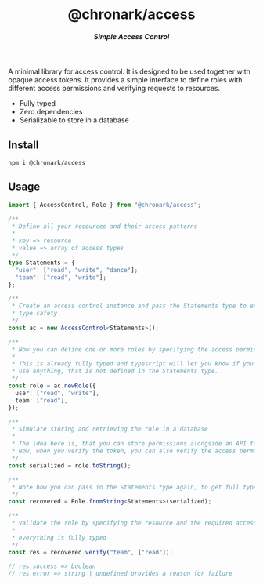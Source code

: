 <div align="center">
    <h1 align="center">@chronark/access</h1>
    <h5>Simple Access Control</h5>
</div>

<br/>

A minimal library for access control. It is designed to be used together with
opaque access tokens. It provides a simple interface to define roles with
different access permissions and verifying requests to resources.

- Fully typed
- Zero dependencies
- Serializable to store in a database

## Install

```
npm i @chronark/access
```

## Usage

```typescript
import { AccessControl, Role } from "@chronark/access";

/**
 * Define all your resources and their access patterns
 *
 * key => resource
 * value => array of access types
 */
type Statements = {
  "user": ["read", "write", "dance"];
  "team": ["read", "write"];
};

/**
 * Create an access control instance and pass the Statements type to enjoy full
 * type safety
 */
const ac = new AccessControl<Statements>();

/**
 * Now you can define one or more roles by specifying the access permissions
 *
 * This is already fully typed and typescript will let you know if you try to
 * use anything, that is not defined in the Statements type.
 */
const role = ac.newRole({
  user: ["read", "write"],
  team: ["read"],
});

/**
 * Simulate storing and retrieving the role in a database
 *
 * The idea here is, that you can store permissions alongside an API token.
 * Now, when you verify the token, you can also verify the access permissions.
 */
const serialized = role.toString();

/**
 * Note how you can pass in the Statements type again, to get full type safety
 */
const recovered = Role.fromString<Statements>(serialized);

/**
 * Validate the role by specifying the resource and the required access
 *
 * everything is fully typed
 */
const res = recovered.verify("team", ["read"]);

// res.success => boolean
// res.error => string | undefined provides a reason for failure
```
